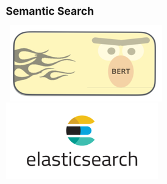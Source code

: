 # Semantic Search

<img src="image/bert.png" width="400" height="200" hspace="10"/> <img src="image/elasticsearch.png" width="400" height="200"/> 



